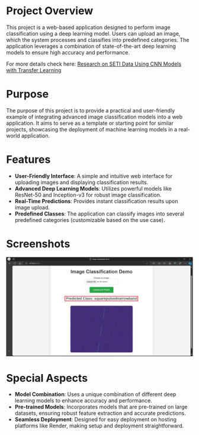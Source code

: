# Project Overview

This project is a web-based application designed to perform image classification using a deep learning model. Users can upload an image, which the system processes and classifies into predefined categories. The application leverages a combination of state-of-the-art deep learning models to ensure high accuracy and performance.

For more details check here: [Research on SETI Data Using CNN Models with Transfer Learning](https://github.com/HR-Fahim/Research-on-SETI-Data-Using-CNN-Models-with-Transfer-Learning.git)

# Purpose

The purpose of this project is to provide a practical and user-friendly example of integrating advanced image classification models into a web application. It aims to serve as a template or starting point for similar projects, showcasing the deployment of machine learning models in a real-world application.

# Features

- **User-Friendly Interface**: A simple and intuitive web interface for uploading images and displaying classification results.
- **Advanced Deep Learning Models**: Utilizes powerful models like ResNet-50 and Inception-v3 for robust image classification.
- **Real-Time Predictions**: Provides instant classification results upon image upload.
- **Predefined Classes**: The application can classify images into several predefined categories (customizable based on the use case).

# Screenshots

![alt text](<Result on HTML.png>)

# Special Aspects

- **Model Combination**: Uses a unique combination of different deep learning models to enhance accuracy and performance.
- **Pre-trained Models**: Incorporates models that are pre-trained on large datasets, ensuring robust feature extraction and accurate predictions.
- **Seamless Deployment**: Designed for easy deployment on hosting platforms like Render, making setup and deployment straightforward.

